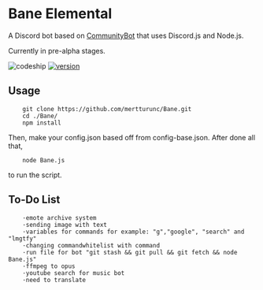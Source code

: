 Bane Elemental
=========================

A Discord bot based on [CommunityBot](https://github.com/OneMansGlory/CommunityBot) that uses Discord.js and Node.js.

Currently in pre-alpha stages.

![codeship](https://codeship.com/projects/4c86ea90-d689-0133-5867-2e9d1cff2918/status?branch=master) [![version](https://img.shields.io/badge/version-0.0.2-green.svg?style=flat-square)](https://github.com/mertturunc/Bane/releases)

Usage
-----
        git clone https://github.com/mertturunc/Bane.git
        cd ./Bane/
        npm install

Then, make your config.json based off from config-base.json. After done all that,

        node Bane.js

to run the script.





To-Do List
-----
        ·emote archive system
        ·sending image with text
        ·variables for commands for example: "g","google", "search" and "lmgtfy"
        ·changing commandwhitelist with command
        ·run file for bot "git stash && git pull && git fetch && node Bane.js"
        ·ffmpeg to opus
        ·youtube search for music bot
        ·need to translate

        
